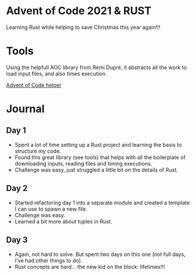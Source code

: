 # Advent of Code 2021 & RUST

Learning Rust while helping to save Christmas this year again!!!

# Tools

Using the helpfull AOC library from Rémi Dupré, it abstracts all the work to load input files, and also times execution.

[Advent of Code helper](https://github.com/remi-dupre/aoc)

# Journal

## Day 1

* Spent a lot of time setting up a Rust project and learning the basis to structure my code.
* Found this great library (see tools) that helps with all the boilerplate of downloading inputs, reading files and timing executions.
* Challenge was easy, just struggled a little bit on the details of Rust.

## Day 2

* Started refactoring day 1 into a separate module and created a template I can use to spawn a new file.
* Challenge was easy.
* Learned a bit more about tuples in Rust.

## Day 3

* Again, not hard to solve. But spent two days on this one (not full days, I've had other things to do).
* Rust concepts are hard... the new kid on the block: lifetimes!!!


